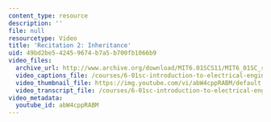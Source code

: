 ```yaml
---
content_type: resource
description: ''
file: null
resourcetype: Video
title: 'Recitation 2: Inheritance'
uid: 49bd2be5-4245-9674-b7a5-b700fb1066b9
video_files:
  archive_url: http://www.archive.org/download/MIT6.01SCS11/MIT6_01SC_rec2_300k.mp4
  video_captions_file: /courses/6-01sc-introduction-to-electrical-engineering-and-computer-science-i-spring-2011/f01888189296587293e722501c8098de_abW4cppRABM.vtt
  video_thumbnail_file: https://img.youtube.com/vi/abW4cppRABM/default.jpg
  video_transcript_file: /courses/6-01sc-introduction-to-electrical-engineering-and-computer-science-i-spring-2011/658cb24d8b8bd973547626c898b3f08e_abW4cppRABM.pdf
video_metadata:
  youtube_id: abW4cppRABM
---
```

